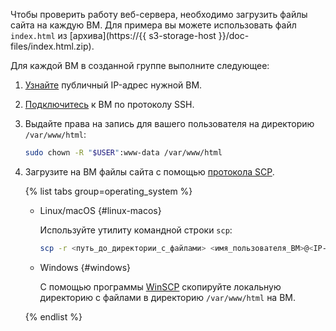 Чтобы проверить работу веб-сервера, необходимо загрузить файлы сайта на каждую ВМ. Для примера вы можете использовать файл `index.html` из [архива](https://{{ s3-storage-host }}/doc-files/index.html.zip).

Для каждой ВМ в созданной группе выполните следующее:

1. [Узнайте](../../../compute/operations/vm-info/get-info.md) публичный IP-адрес нужной ВМ.
1. [Подключитесь](../../../compute/operations/vm-connect/ssh.md) к ВМ по протоколу SSH.
1. Выдайте права на запись для вашего пользователя на директорию `/var/www/html`:

    ```bash
    sudo chown -R "$USER":www-data /var/www/html
    ```

1. Загрузите на ВМ файлы сайта с помощью [протокола SCP](https://ru.wikipedia.org/wiki/SCP).

    {% list tabs group=operating_system %}

    - Linux/macOS {#linux-macos}

      Используйте утилиту командной строки `scp`:

      ```bash
      scp -r <путь_до_директории_с_файлами> <имя_пользователя_ВМ>@<IP-адрес_ВМ>:/var/www/html
      ```

    - Windows {#windows}

      С помощью программы [WinSCP](https://winscp.net/eng/download.php) скопируйте локальную директорию с файлами в директорию `/var/www/html` на ВМ.

    {% endlist %}